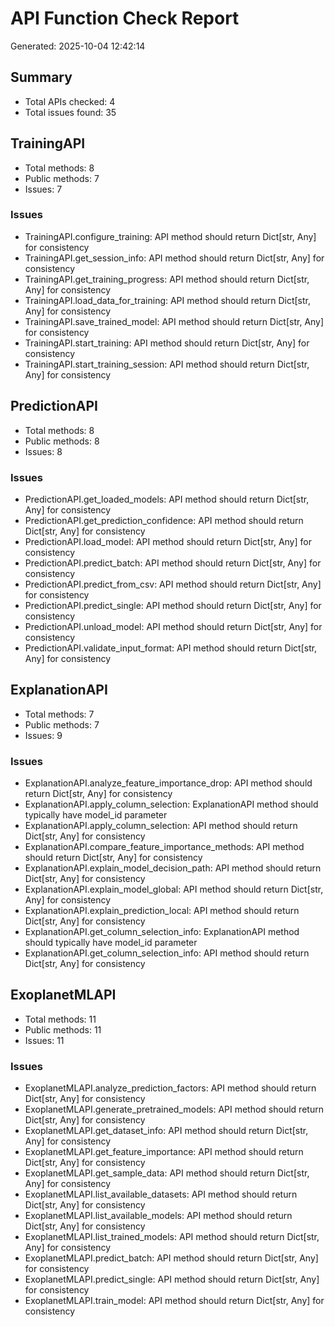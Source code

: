 # API Function Check Report
Generated: 2025-10-04 12:42:14

## Summary
- Total APIs checked: 4
- Total issues found: 35

## TrainingAPI
- Total methods: 8
- Public methods: 7
- Issues: 7

### Issues
- TrainingAPI.configure_training: API method should return Dict[str, Any] for consistency
- TrainingAPI.get_session_info: API method should return Dict[str, Any] for consistency
- TrainingAPI.get_training_progress: API method should return Dict[str, Any] for consistency
- TrainingAPI.load_data_for_training: API method should return Dict[str, Any] for consistency
- TrainingAPI.save_trained_model: API method should return Dict[str, Any] for consistency
- TrainingAPI.start_training: API method should return Dict[str, Any] for consistency
- TrainingAPI.start_training_session: API method should return Dict[str, Any] for consistency

## PredictionAPI
- Total methods: 8
- Public methods: 8
- Issues: 8

### Issues
- PredictionAPI.get_loaded_models: API method should return Dict[str, Any] for consistency
- PredictionAPI.get_prediction_confidence: API method should return Dict[str, Any] for consistency
- PredictionAPI.load_model: API method should return Dict[str, Any] for consistency
- PredictionAPI.predict_batch: API method should return Dict[str, Any] for consistency
- PredictionAPI.predict_from_csv: API method should return Dict[str, Any] for consistency
- PredictionAPI.predict_single: API method should return Dict[str, Any] for consistency
- PredictionAPI.unload_model: API method should return Dict[str, Any] for consistency
- PredictionAPI.validate_input_format: API method should return Dict[str, Any] for consistency

## ExplanationAPI
- Total methods: 7
- Public methods: 7
- Issues: 9

### Issues
- ExplanationAPI.analyze_feature_importance_drop: API method should return Dict[str, Any] for consistency
- ExplanationAPI.apply_column_selection: ExplanationAPI method should typically have model_id parameter
- ExplanationAPI.apply_column_selection: API method should return Dict[str, Any] for consistency
- ExplanationAPI.compare_feature_importance_methods: API method should return Dict[str, Any] for consistency
- ExplanationAPI.explain_model_decision_path: API method should return Dict[str, Any] for consistency
- ExplanationAPI.explain_model_global: API method should return Dict[str, Any] for consistency
- ExplanationAPI.explain_prediction_local: API method should return Dict[str, Any] for consistency
- ExplanationAPI.get_column_selection_info: ExplanationAPI method should typically have model_id parameter
- ExplanationAPI.get_column_selection_info: API method should return Dict[str, Any] for consistency

## ExoplanetMLAPI
- Total methods: 11
- Public methods: 11
- Issues: 11

### Issues
- ExoplanetMLAPI.analyze_prediction_factors: API method should return Dict[str, Any] for consistency
- ExoplanetMLAPI.generate_pretrained_models: API method should return Dict[str, Any] for consistency
- ExoplanetMLAPI.get_dataset_info: API method should return Dict[str, Any] for consistency
- ExoplanetMLAPI.get_feature_importance: API method should return Dict[str, Any] for consistency
- ExoplanetMLAPI.get_sample_data: API method should return Dict[str, Any] for consistency
- ExoplanetMLAPI.list_available_datasets: API method should return Dict[str, Any] for consistency
- ExoplanetMLAPI.list_available_models: API method should return Dict[str, Any] for consistency
- ExoplanetMLAPI.list_trained_models: API method should return Dict[str, Any] for consistency
- ExoplanetMLAPI.predict_batch: API method should return Dict[str, Any] for consistency
- ExoplanetMLAPI.predict_single: API method should return Dict[str, Any] for consistency
- ExoplanetMLAPI.train_model: API method should return Dict[str, Any] for consistency


